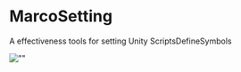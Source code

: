 # MarcoSetting
A effectiveness tools for setting Unity ScriptsDefineSymbols

![""](https://github.com/lizijie/MarcoSetting/blob/master/docs/ui.png?raw=true)
